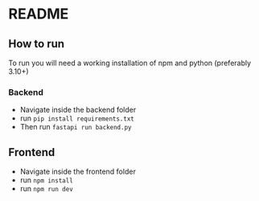 # README
## How to run
To run you will need a working installation of npm and python (preferably 3.10+)

### Backend
- Navigate inside the backend folder
- run ``pip install requirements.txt``
- Then run ``fastapi run backend.py``

## Frontend
- Navigate inside the frontend folder
- run ``npm install``
- run ``npm run dev``